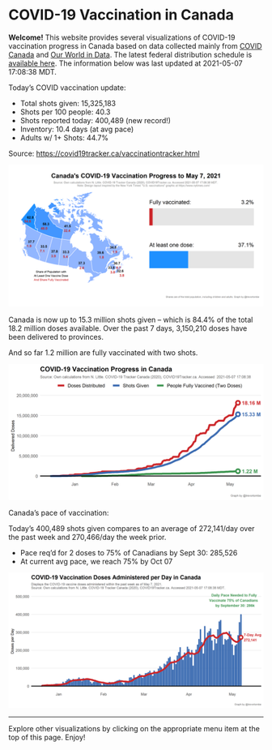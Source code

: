 COVID-19 Vaccination in Canada
==============================

**Welcome!** This website provides several visualizations of COVID-19
vaccination progress in Canada based on data collected mainly from
[COVID Canada](https://covid19tracker.ca/vaccinationtracker.html) and
[Our World in Data](https://ourworldindata.org/covid-vaccinations). The
latest federal distribution schedule is [available
here](https://www.canada.ca/en/public-health/services/diseases/2019-novel-coronavirus-infection/prevention-risks/covid-19-vaccine-treatment/vaccine-rollout.html).
The information below was last updated at 2021-05-07 17:08:38 MDT.

Today’s COVID vaccination update:

-   Total shots given: 15,325,183
-   Shots per 100 people: 40.3
-   Shots reported today: 400,489 (new record!)
-   Inventory: 10.4 days (at avg pace)
-   Adults w/ 1+ Shots: 44.7%

Source:
<a href="https://covid19tracker.ca/vaccinationtracker.html" class="uri">https://covid19tracker.ca/vaccinationtracker.html</a>

![](Plots/plot_main.png)

Canada is now up to 15.3 million shots given – which is 84.4% of the
total 18.2 million doses available. Over the past 7 days, 3,150,210
doses have been delivered to provinces.

And so far 1.2 million are fully vaccinated with two shots.

![](Plots/plot_total.png)

Canada’s pace of vaccination:

Today’s 400,489 shots given compares to an average of 272,141/day over
the past week and 270,466/day the week prior.

-   Pace req’d for 2 doses to 75% of Canadians by Sept 30: 285,526
-   At current avg pace, we reach 75% by Oct 07

![](Plots/pace_national.png)

------------------------------------------------------------------------

Explore other visualizations by clicking on the appropriate menu item at
the top of this page. Enjoy!
